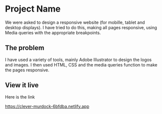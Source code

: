 # Project Name

We were asked to design a responsive website (for mobille, tablet and desktop displays). I have tried to do this, making all pages responsive, using Media queries with the appropriate breakpoints.

## The problem

I have used a variety of tools, mainly Adobe Illustrator to design the logos and images. I then used HTML, CSS and the media queries function to make the pages responsive.

## View it live

Here is the link

https://clever-murdock-6bfdba.netlify.app
